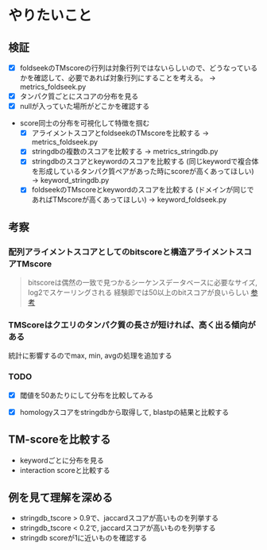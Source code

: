 # やりたいこと

## 検証

- [x] foldseekのTMscoreの行列は対象行列ではないらしいので、どうなっているかを確認して、必要であれば対象行列にすることを考える。 -> metrics_foldseek.py
- [x] タンパク質ごとにスコアの分布を見る
- [x] nullが入っていた場所がどこかを確認する
- score同士の分布を可視化して特徴を掴む
  - [x] アライメントスコアとfoldseekのTMscoreを比較する -> metrics_foldseek.py
  - [x] stringdbの複数のスコアを比較する -> metrics_stringdb.py
  - [x] stringdbのスコアとkeywordのスコアを比較する (同じkeywordで複合体を形成しているタンパク質ペアがあった時にscoreが高くあってほしい) -> keyword_stringdb.py
  - [x] foldseekのTMscoreとkeywordのスコアを比較する (ドメインが同じであればTMscoreが高くあってほしい) -> keyword_foldseek.py

## 考察

### 配列アライメントスコアとしてのbitscoreと構造アライメントスコアTMscore

>bitscoreは偶然の一致で見つかるシーケンスデータベースに必要なサイズ, log2でスケーリングされる
>経験即では50以上のbitスコアが良いらしい
[参考](https://ravilabio.info/notes/bioinformatics/e-value-bitscore.html)

### TMScoreはクエリのタンパク質の長さが短ければ、高く出る傾向がある

統計に影響するのでmax, min, avgの処理を追加する

### TODO

- [x] 閾値を50あたりにして分布を比較してみる
- [x] homologyスコアをstringdbから取得して, blastpの結果と比較する


## TM-scoreを比較する

- keywordごとに分布を見る
- interaction scoreと比較する

## 例を見て理解を深める

- stringdb_tscore > 0.9で、jaccardスコアが高いものを列挙する
- stringdb_tscore < 0.2で, jaccardスコアが高いものを列挙する
- stringdb scoreが1に近いものを確認する
